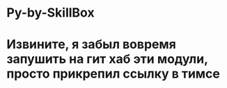 # Py-by-SkillBox

# Извините, я забыл вовремя запушить на гит хаб эти модули, просто прикрепил ссылку в тимсе
